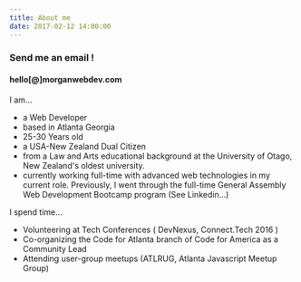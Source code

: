 ```yaml
---
title: About me
date: 2017-02-12 14:00:00
---
```



### Send me an email !
#### hello[@]morganwebdev.com 

I am...

* a Web Developer
* based in Atlanta Georgia
* 25-30 Years old
* a USA-New Zealand Dual Citizen
* from a Law and Arts educational background at the University of Otago, New Zealand's oldest university.
* currently working full-time with advanced web technologies in my current role. Previously, I went through the full-time General Assembly Web Development Bootcamp program (See Linkedin...)

I spend time...

* Volunteering at Tech Conferences ( DevNexus, Connect.Tech 2016 )
* Co-organizing the Code for Atlanta branch of Code for America as a Community Lead
* Attending user-group meetups (ATLRUG, Atlanta Javascript Meetup Group)

